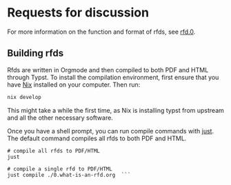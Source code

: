 # Requests for discussion
For more information on the function and format of rfds, see [rfd.0](./0.what-is-an-rfd.org).

## Building rfds 
Rfds are written in Orgmode and then compiled to both PDF and HTML through Typst.
To install the compilation environment, first ensure that you have [Nix](https://nixos.org/download/) installed on your computer.
Then run:

```bash
nix develop
```

This might take a while the first time, as Nix is installing typst from upstream and all the other necessary software.

Once you have a shell prompt, you can run compile commands with [just](https://github.com/casey/just).
The default command compiles all rfds to both PDF and HTML.

```fish
# compile all rfds to PDF/HTML
just 

# compile a single rfd to PDF/HTML
just compile ./0.what-is-an-rfd.org  ```
